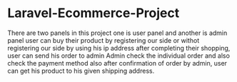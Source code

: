 # Laravel-Ecommerce-Project
There are two panels in this project
one is user panel and another is admin panel
user can buy their product by registering our side or withot registering our side by using his ip address
after completing their shopping, user can send his order to admin
Admin check the individual order and also check the payment method also
after confirmation of order by admin, user can get his product to his given shipping address.
